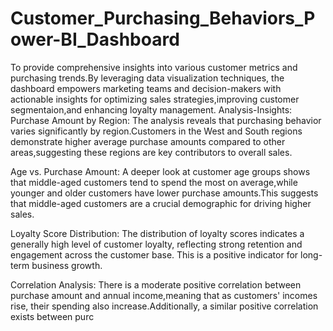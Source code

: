 # Customer_Purchasing_Behaviors_Power-BI_Dashboard
To provide comprehensive insights into various customer metrics and purchasing trends.By leveraging data visualization techniques, the dashboard empowers marketing teams  and decision-makers with actionable insights for optimizing sales strategies,improving customer segmentaion,and enhancing loyalty management.
Analysis-Insights:
Purchase Amount by Region: The analysis reveals that purchasing behavior varies significantly by region.Customers in the West and South regions demonstrate higher average purchase amounts compared to other areas,suggesting these regions are key contributors to overall sales.

Age vs. Purchase Amount: A deeper look at customer age groups shows that middle-aged customers tend to spend the most on average,while younger and older customers have lower purchase amounts.This suggests that middle-aged customers are a crucial demographic for driving higher sales.

Loyalty Score Distribution: The distribution of loyalty scores indicates a generally high level of customer loyalty, reflecting strong retention and engagement across the customer base. This is a positive indicator for long-term business growth.

Correlation Analysis: There is a moderate positive correlation between purchase amount and annual income,meaning that as customers' incomes rise, their spending also increase.Additionally, a similar positive correlation exists between purc
